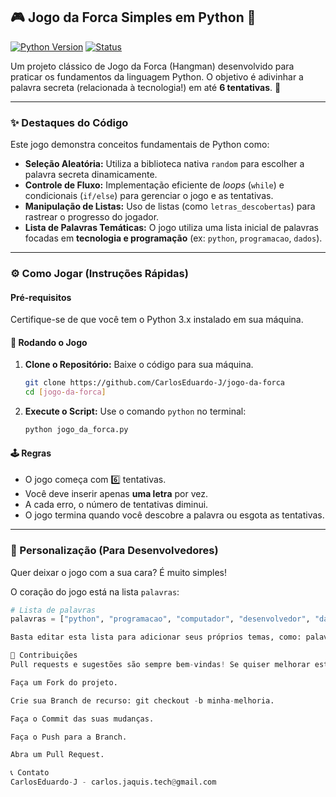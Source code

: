 ## 🎮 Jogo da Forca Simples em Python 🐍

[![Python Version](https://img.shields.io/badge/Python-3.x-blue.svg)](https://www.python.org/)
[![Status](https://img.shields.io/badge/Status-Completo-brightgreen.svg)]()

Um projeto clássico de Jogo da Forca (Hangman) desenvolvido para praticar os fundamentos da linguagem Python. O objetivo é adivinhar a palavra secreta (relacionada à tecnologia!) em até **6 tentativas**. 🎯

---

### ✨ Destaques do Código

Este jogo demonstra conceitos fundamentais de Python como:

* **Seleção Aleatória:** Utiliza a biblioteca nativa `random` para escolher a palavra secreta dinamicamente.
* **Controle de Fluxo:** Implementação eficiente de *loops* (`while`) e condicionais (`if/else`) para gerenciar o jogo e as tentativas.
* **Manipulação de Listas:** Uso de listas (como `letras_descobertas`) para rastrear o progresso do jogador.
* **Lista de Palavras Temáticas:** O jogo utiliza uma lista inicial de palavras focadas em **tecnologia e programação** (ex: `python`, `programacao`, `dados`).

---

### ⚙️ Como Jogar (Instruções Rápidas)

#### Pré-requisitos

Certifique-se de que você tem o Python 3.x instalado em sua máquina.

#### 🚀 Rodando o Jogo

1.  **Clone o Repositório:** Baixe o código para sua máquina.
    ```bash
    git clone https://github.com/CarlosEduardo-J/jogo-da-forca
    cd [jogo-da-forca]
    ```
2.  **Execute o Script:** Use o comando `python` no terminal:
    ```bash
    python jogo_da_forca.py 
    ```

#### 🕹️ Regras

* O jogo começa com 6️⃣ tentativas.
* Você deve inserir apenas **uma letra** por vez.
* A cada erro, o número de tentativas diminui.
* O jogo termina quando você descobre a palavra ou esgota as tentativas.

---

### 🔮 Personalização (Para Desenvolvedores)

Quer deixar o jogo com a sua cara? É muito simples!

O coração do jogo está na lista `palavras`:

```python
# Lista de palavras
palavras = ["python", "programacao", "computador", "desenvolvedor", "dados"]

Basta editar esta lista para adicionar seus próprios temas, como: palavras = ["frutas", "animais", "filmes"] 🍎🦁🎬

🤝 Contribuições
Pull requests e sugestões são sempre bem-vindas! Se quiser melhorar este projeto:

Faça um Fork do projeto.

Crie sua Branch de recurso: git checkout -b minha-melhoria.

Faça o Commit das suas mudanças.

Faça o Push para a Branch.

Abra um Pull Request.

📞 Contato
CarlosEduardo-J - carlos.jaquis.tech@gmail.com 